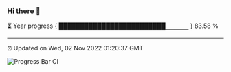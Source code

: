 ### Hi there 👋

⏳ Year progress { █████████████████████████▁▁▁▁▁ } 83.58 %

---

⏰ Updated on Wed, 02 Nov 2022 01:20:37 GMT

![Progress Bar CI](https://github.com/liununu/liununu/workflows/Progress%20Bar%20CI/badge.svg)

